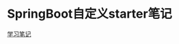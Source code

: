 # SpringBoot自定义starter笔记

[学习笔记](https://cloudlandboy.github.io/myNote/#/backend/springboot/customizestarter)
